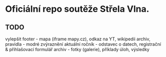 # Oficiální repo soutěže Střela Vlna.

## TODO
vylepšit footer - mapa (iframe mapy.cz), odkaz na YT, wikipedii
archiv, pravidla - modré zvýraznění
aktuální ročník - odstavec o datech, registrační & přihlašovací formulář
archiv - fotky (galerie), příklady úloh, výsledky
